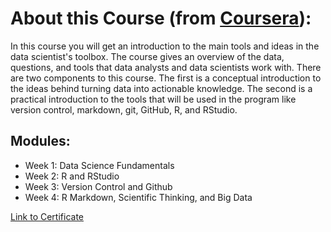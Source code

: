 # About this Course (from [Coursera](https://www.coursera.org/learn/data-scientists-tools?specialization=jhu-data-science)):

In this course you will get an introduction to the main tools and ideas in the data scientist's toolbox. The course gives an overview of the data, questions, and tools that data analysts and data scientists work with. There are two components to this course. The first is a conceptual introduction to the ideas behind turning data into actionable knowledge. The second is a practical introduction to the tools that will be used in the program like version control, markdown, git, GitHub, R, and RStudio.

## Modules:
- Week 1: Data Science Fundamentals
- Week 2: R and RStudio
- Week 3: Version Control and Github
- Week 4: R Markdown, Scientific Thinking, and Big Data

[Link to Certificate](https://coursera.org/share/e2ee06ceaecfd0d811be107d9ed5b61b)
